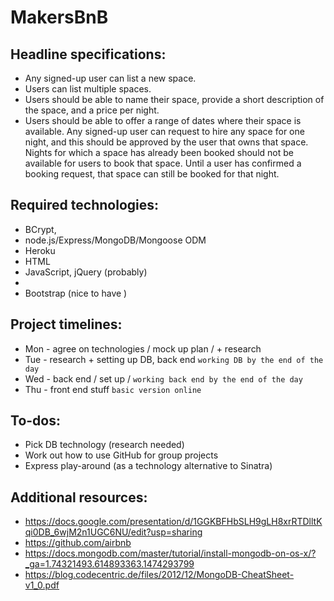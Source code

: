 # MakersBnB

## Headline specifications:

+ Any signed-up user can list a new space.
+ Users can list multiple spaces.
+ Users should be able to name their space, provide a short description of the space, and a price per night.
+ Users should be able to offer a range of dates where their space is available.
Any signed-up user can request to hire any space for one night, and this should be approved by the user that owns that space.
Nights for which a space has already been booked should not be available for users to book that space.
Until a user has confirmed a booking request, that space can still be booked for that night.

## Required technologies:

+ BCrypt, 
+ node.js/Express/MongoDB/Mongoose ODM
+ Heroku
+ HTML
+ JavaScript, jQuery (probably)
+ 
+ Bootstrap (nice to have )

## Project timelines: 

+ Mon - agree on technologies / mock up plan / + research
+ Tue - research + setting up DB, back end `working DB by the end of the day` 
+ Wed - back end / set up / `working back end by the end of the day` 
+ Thu - front end stuff `basic version online`

## To-dos: 
+ Pick DB technology (research needed)
+ Work out how to use GitHub for group projects 
+ Express play-around (as a technology alternative to Sinatra)

## Additional resources: 
+ https://docs.google.com/presentation/d/1GGKBFHbSLH9gLH8xrRTDlltKqi0DB_6wjM2n1UGC6NU/edit?usp=sharing
+ https://github.com/airbnb
+ https://docs.mongodb.com/master/tutorial/install-mongodb-on-os-x/?_ga=1.74321493.614893363.1474293799
+ https://blog.codecentric.de/files/2012/12/MongoDB-CheatSheet-v1_0.pdf
